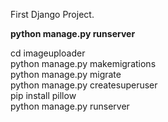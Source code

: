 First Django Project.

**python manage.py runserver**

cd imageuploader
<br>
python manage.py makemigrations
<br>
python manage.py migrate
<br>
python manage.py createsuperuser
<br>
pip install pillow
<br>
python manage.py runserver
